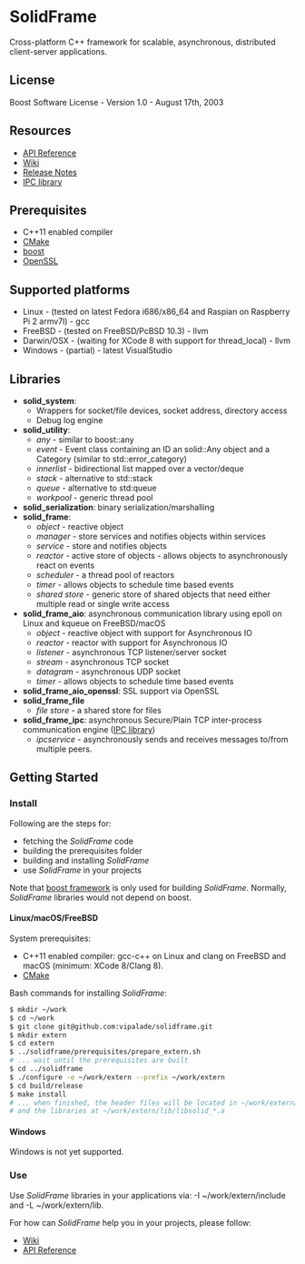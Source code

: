 # SolidFrame

Cross-platform C++ framework for scalable, asynchronous, distributed client-server applications.

## License

Boost Software License - Version 1.0 - August 17th, 2003

## Resources
 * [API Reference](solid/API.md)
 * [Wiki](https://github.com/vipalade/solidframe/wiki)
 * [Release Notes](RELEASES.md)
 * [IPC library](solid/frame/ipc/README.md)

## Prerequisites
* C++11 enabled compiler
* [CMake](https://cmake.org/) 
* [boost](http://www.boost.org/)
* [OpenSSL](https://www.openssl.org/)

## Supported platforms

* Linux - (tested on latest Fedora i686/x86_64 and Raspian on Raspberry Pi 2 armv7l) - gcc
* FreeBSD - (tested on FreeBSD/PcBSD 10.3) - llvm
* Darwin/OSX - (waiting for XCode 8 with support for thread_local) - llvm
* Windows - (partial) - latest VisualStudio

## Libraries

* __solid_system__:
	* Wrappers for socket/file devices, socket address, directory access
	* Debug log engine
* __solid_utility__:
	* _any_ - similar to boost::any
	* _event_ - Event class containing an ID an solid::Any object and a Category (similar to std::error_category)
	* _innerlist_ - bidirectional list mapped over a vector/deque
	* _stack_ - alternative to std::stack
	* _queue_ - alternative to std:queue
	* _workpool_ - generic thread pool
* __solid_serialization__: binary serialization/marshalling
* __solid_frame__:
	* _object_ - reactive object
	* _manager_ - store services and notifies objects within services
	* _service_ - store and notifies objects
	* _reactor_ - active store of objects - allows objects to asynchronously react on events
	* _scheduler_ - a thread pool of reactors
	* _timer_ - allows objects to schedule time based events
	* _shared store_ - generic store of shared objects that need either multiple read or single write access
* __solid_frame_aio__: asynchronous communication library using epoll on Linux and kqueue on FreeBSD/macOS
	* _object_ - reactive object with support for Asynchronous IO
	* _reactor_ - reactor with support for Asynchronous IO
	* _listener_ - asynchronous TCP listener/server socket
	* _stream_ - asynchronous TCP socket
	* _datagram_ - asynchronous UDP socket
	* _timer_ - allows objects to schedule time based events
* __solid_frame_aio_openssl__: SSL support via OpenSSL
* __solid_frame_file__
	* _file store_ - a shared store for files
* __solid_frame_ipc__: asynchronous Secure/Plain TCP inter-process communication engine ([IPC library](libraries/frame/ipc/README.md))
	* _ipcservice_ - asynchronously sends and receives messages to/from multiple peers.

## Getting Started

### Install

Following are the steps for:
* fetching the _SolidFrame_ code
* building the prerequisites folder
* building and installing _SolidFrame_
* use _SolidFrame_ in your projects

Note that [boost framework](http://www.boost.org) is only used for building _SolidFrame_.
Normally, _SolidFrame_ libraries would not depend on boost.

#### Linux/macOS/FreeBSD

System prerequisites:
 * C++11 enabled compiler: gcc-c++ on Linux and clang on FreeBSD and macOS (minimum: XCode 8/Clang 8).
 * [CMake](https://cmake.org/)

Bash commands for installing _SolidFrame_:

```bash
$ mkdir ~/work
$ cd ~/work
$ git clone git@github.com:vipalade/solidframe.git
$ mkdir extern
$ cd extern
$ ../solidframe/prerequisites/prepare_extern.sh
# ... wait until the prerequisites are built
$ cd ../solidframe
$ ./configure -e ~/work/extern --prefix ~/work/extern
$ cd build/release
$ make install
# ... when finished, the header files will be located in ~/work/extern/include/solid
# and the libraries at ~/work/extern/lib/libsolid_*.a
```
#### Windows
Windows is not yet supported.

### Use
Use _SolidFrame_ libraries in your applications via: -I ~/work/extern/include and -L ~/work/extern/lib.

For how can _SolidFrame_ help you in your projects, please follow:
 * [Wiki](https://github.com/vipalade/solidframe/wiki)
 * [API Reference](solid/API.md)
 
